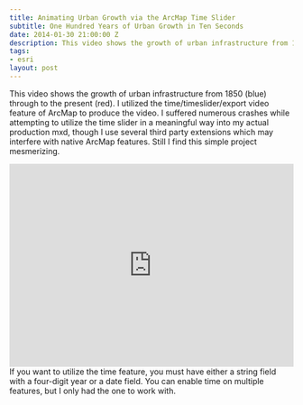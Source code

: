 ```yaml
---
title: Animating Urban Growth via the ArcMap Time Slider
subtitle: One Hundred Years of Urban Growth in Ten Seconds
date: 2014-01-30 21:00:00 Z
description: This video shows the growth of urban infrastructure from 1850 (blue) through to the present (red).
tags:
- esri
layout: post
---
```

This video shows the growth of urban infrastructure from 1850 (blue) through to the present (red). I utilized the time/timeslider/export video feature of ArcMap to produce the video. I suffered numerous crashes while attempting to utilize the time slider in a meaningful way into my actual production mxd, though I use several third party extensions which may interfere with native ArcMap features. Still I find this simple project mesmerizing.

<iframe src="https://www.youtube.com/embed/mfWts1JnHVw?controls=0&autoplay=1&loop=1&playlist=mfWts1JnHVw&showinfo=0&rel=0" width="100%" height="360" frameborder="0" allowfullscreen></iframe>
<br>
If you want to utilize the time feature, you must have either a string field with a four-digit year or a date field. You can enable time on multiple features, but I only had the one to work with.
